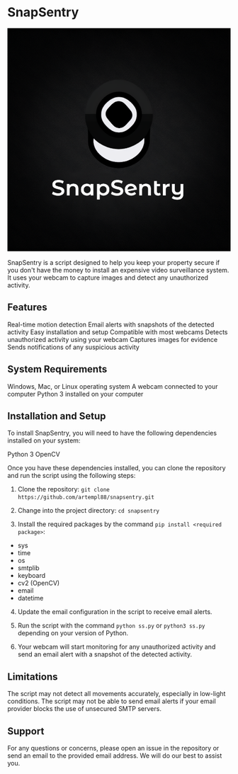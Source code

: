 # SnapSentry
<p align="center">
<img src="https://github.com/artempl88/SnapSentry/blob/main/SnapSentry_logo.png">
</p>
SnapSentry is a script designed to help you keep your property secure if you don't have the money to install an expensive video surveillance system. It uses your webcam to capture images and detect any unauthorized activity.

## Features
Real-time motion detection
Email alerts with snapshots of the detected activity
Easy installation and setup
Compatible with most webcams
Detects unauthorized activity using your webcam
Captures images for evidence
Sends notifications of any suspicious activity

## System Requirements
Windows, Mac, or Linux operating system
A webcam connected to your computer
Python 3 installed on your computer

## Installation and Setup
To install SnapSentry, you will need to have the following dependencies installed on your system:

Python 3
OpenCV

Once you have these dependencies installed, you can clone the repository and run the script using the following steps:

1. Clone the repository:
```git clone https://github.com/artempl88/snapsentry.git```

2. Change into the project directory:
```cd snapsentry```

3. Install the required packages by the command ```pip install <required package>```:
- sys
- time
- os
- smtplib
- keyboard
- cv2 (OpenCV)
- email
- datetime

4. Update the email configuration in the script to receive email alerts.

5. Run the script with the command ```python ss.py``` or ```python3 ss.py``` depending on your version of Python.

6. Your webcam will start monitoring for any unauthorized activity and send an email alert with a snapshot of the detected activity.

## Limitations
The script may not detect all movements accurately, especially in low-light conditions.
The script may not be able to send email alerts if your email provider blocks the use of unsecured SMTP servers.

## Support
For any questions or concerns, please open an issue in the repository or send an email to the provided email address. We will do our best to assist you.
